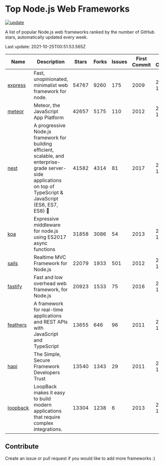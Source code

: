 # Top Node.js Web Frameworks

[![update](https://github.com/sunnysid3up/nodejs-web-frameworks/actions/workflows/update.yml/badge.svg)](https://github.com/sunnysid3up/nodejs-web-frameworks/actions/workflows/update.yml)

A list of popular Node.js web frameworks ranked by the number of GitHub stars, automatically updated every week.

Last update: 2021-10-25T00:51:53.565Z

| Name          | Description          | Stars                     | Forks          | Issues               | First Commit        | Last Commit         | Language          |
|---------------|----------------------|---------------------------|----------------|----------------------|---------------------|---------------------|-------------------|
| [express](https://github.com/expressjs/express) | Fast, unopinionated, minimalist web framework for node. | 54767 | 9260 | 175 | 2009 | 2021-10-25 | JS |
| [meteor](https://github.com/meteor/meteor) | Meteor, the JavaScript App Platform | 42657 | 5175 | 110 | 2012 | 2021-10-24 | JS |
| [nest](https://github.com/nestjs/nest) | A progressive Node.js framework for building efficient, scalable, and enterprise-grade server-side applications on top of TypeScript & JavaScript (ES6, ES7, ES8) 🚀 | 41582 | 4314 | 81 | 2017 | 2021-10-25 | TS |
| [koa](https://github.com/koajs/koa) | Expressive middleware for node.js using ES2017 async functions | 31858 | 3086 | 54 | 2013 | 2021-10-24 | JS |
| [sails](https://github.com/balderdashy/sails) | Realtime MVC Framework for Node.js | 22079 | 1933 | 501 | 2012 | 2021-10-24 | JS |
| [fastify](https://github.com/fastify/fastify) | Fast and low overhead web framework, for Node.js | 20923 | 1533 | 75 | 2016 | 2021-10-25 | JS |
| [feathers](https://github.com/feathersjs/feathers) | A framework for real-time applications and REST APIs with JavaScript and TypeScript | 13655 | 646 | 96 | 2011 | 2021-10-24 | TS |
| [hapi](https://github.com/hapijs/hapi) | The Simple, Secure Framework Developers Trust | 13540 | 1343 | 29 | 2011 | 2021-10-24 | JS |
| [loopback](https://github.com/strongloop/loopback) | LoopBack makes it easy to build modern applications that require complex integrations. | 13304 | 1238 | 6 | 2013 | 2021-10-22 | JS |

## Contribute 

Create an issue or pull request if you would like to add more frameworks :)